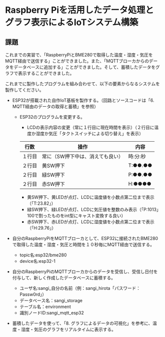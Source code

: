 # Raspberry Piを活用したデータ処理とグラフ表示によるIoTシステム構築

## 課題

これまでの実習で、「RaspberryPiとBME280で取得した温度・湿度・気圧をMQTT経由で送信する」ことができました。また、「MQTTブローカからのデータをデータベースに追加する」ことができました。そして、蓄積したデータをグラフで表示することができました。

これまでに製作したプログラムを組み合わせて、以下の要素からなるシステムを製作してください。

* ESP32が搭載された自作IoT基板を製作する。（回路とソースコードは「6. MQTT経由のデータの取得と蓄積」を参照）
    * ESP32のプログラムを変更する。
        * LCDの表示内容の変更（常に１行目に現在時間を表示）（２行目に温度か湿度か気圧「タクトスイッチによる切り替え」を表示）

        |行数|操作|内容|
        |---|---|---|
        |１行目|常に（SW押下中は、消えても良い）|時:分:秒|
        |２行目|黄SW押下|T:●●.●●|
        |２行目|緑SW押下|P:●●.●●|
        |２行目|赤SW押下|H:●●●●|

        * 黄SW押下、黄LEDが点灯、LCDに温度値を小数点第二位まで表示（「T:23.82」）
        * 緑SW押下、緑LEDが点灯、LCDに気圧値を整数のみ表示（「P:1013」100で割ったものをint型にキャスト変換する良い）
        * 赤SW押下、赤LEDが点灯、LCDに湿度値を小数点第二位まで表示（「H:29.76」）

* 自分のRaspberryPiをMQTTブローカとして、ESP32に接続されたBME280で取得した温度・湿度・気圧と時間を１０秒毎にMQTT経由で送信する。
    * topic名:esp32/bme280
    * device名:esp32-1

* 自分のRaspberryPiのMQTTブローカからのデータを受信し、受信し日付を付与して、新しく作成したデータベースに蓄積する。
    * ユーザ名:sangi_自分の名前（例：sangi_hirota「パスワード：Passw0rd」）
    * データベース名：sangi_storage
    * テーブル名：environment
    * 識別ノードID:sangi_mqtt_esp32

* 蓄積したデータを使って、「8. グラフによるデータの可視化」を参考に、温度・湿度・気圧のグラフをリアルタイムに表示する。
